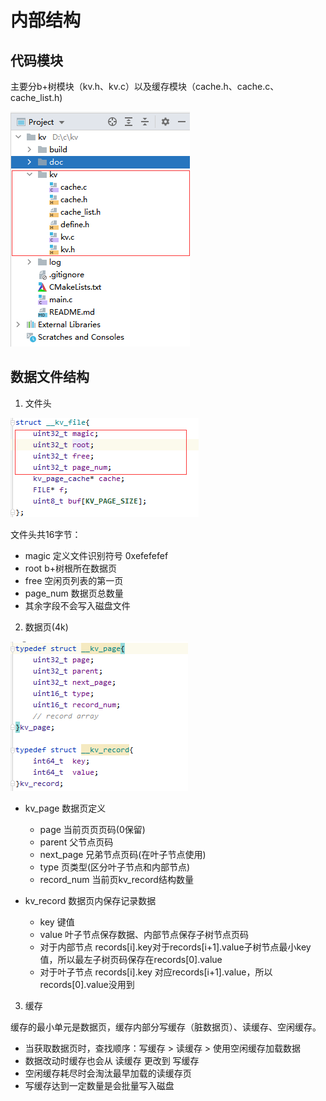 # 内部结构

## 代码模块
主要分b+树模块（kv.h、kv.c）以及缓存模块（cache.h、cache.c、cache_list.h)

![source structure](images/code.png)

## 数据文件结构

1. 文件头

![file header](images/file-header.png)
   
文件头共16字节：
* magic 定义文件识别符号 0xefefefef
* root b+树根所在数据页
* free 空闲页列表的第一页
* page_num 数据页总数量
* 其余字段不会写入磁盘文件

2. 数据页(4k)

![file page](images/file-page.png)

* kv_page 数据页定义
    * page 当前页页页码(0保留)
    * parent 父节点页码
    * next_page 兄弟节点页码(在叶子节点使用)
    * type 页类型(区分叶子节点和内部节点)
    * record_num 当前页kv_record结构数量
    
* kv_record 数据页内保存记录数据
    * key 键值
    * value 叶子节点保存数据、内部节点保存子树节点页码
    * 对于内部节点 records[i].key对于records[i+1].value子树节点最小key值，所以最左子树页码保存在records[0].value
    * 对于叶子节点 records[i].key 对应records[i+1].value，所以records[0].value没用到
  
3. 缓存

缓存的最小单元是数据页，缓存内部分写缓存（脏数据页）、读缓存、空闲缓存。

* 当获取数据页时，查找顺序：写缓存 > 读缓存 > 使用空闲缓存加载数据
* 数据改动时缓存也会从 读缓存 更改到 写缓存
* 空闲缓存耗尽时会淘汰最早加载的读缓存页
* 写缓存达到一定数量是会批量写入磁盘
